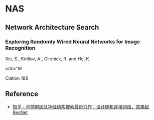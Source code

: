 # NAS

## Network Architecture Search

### Exploring Randomly Wired Neural Networks for Image Recognition

Xie, S., Kirillov, A., Girshick, R. and He, K.

arXiv'19

Ciation 189

## Reference

- [知乎 - 何恺明团队神经结构搜索最新力作：设计随机连接网络，效果超 ResNet](https://zhuanlan.zhihu.com/p/61707045)